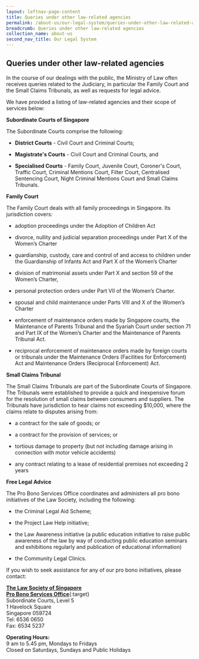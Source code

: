 ```yaml
---
layout: leftnav-page-content
title: Queries under other law-related agencies
permalink: /about-us/our-legal-system/queries-under-other-law-related-agencies/
breadcrumb: Queries under other law-related agencies
collection_name: about-us
second_nav_title: Our Legal System
---
```


Queries under other law-related agencies
---

In the course of our dealings with the public, the Ministry of Law often receives queries related to the Judiciary, in particular the Family Court and the Small Claims Tribunals, as well as requests for legal advice.

We have provided a listing of law-related agencies and their scope of services below:

**Subordinate Courts of Singapore**

The Subordinate Courts comprise the following:

* **District Courts** - Civil Court and Criminal Courts;

* **Magistrate's Courts** - Civil Court and Criminal Courts, and

* **Specialised Courts** - Family Court, Juvenile Court, Coroner's Court, Traffic Court, Criminal Mentions Court, Filter Court, Centralised Sentencing Court, Night Criminal Mentions Court and Small Claims Tribunals. 

**Family Court**

The Family Court deals with all family proceedings in Singapore. Its jurisdiction covers:

* adoption proceedings under the Adoption of Children Act

* divorce, nullity and judicial separation proceedings under Part X of the Women’s Charter

* guardianship, custody, care and control of and access to children under the Guardianship of Infants Act and Part X of the Women’s Charter

* division of matrimonial assets under Part X and section 59 of the Women’s Charter,

* personal protection orders under Part VII of the Women’s Charter.

* spousal and child maintenance under Parts VIII and X of the Women’s Charter

* enforcement of maintenance orders made by Singapore courts, the Maintenance of Parents Tribunal and the Syariah Court under section 71 and Part IX of the Women’s Charter and the Maintenance of Parents Tribunal Act.

* reciprocal enforcement of maintenance orders made by foreign courts or tribunals under the Maintenance Orders (Facilities for Enforcement) Act and Maintenance Orders (Reciprocal Enforcement) Act.

**Small Claims Tribunal**

The Small Claims Tribunals are part of the Subordinate Courts of Singapore. The Tribunals were established to provide a quick and inexpensive forum for the resolution of small claims between consumers and suppliers. The Tribunals have jurisdiction to hear claims not exceeding $10,000, where the claims relate to disputes arising from:

* a contract for the sale of goods; or

* a contract for the provision of services; or

* tortious damage to property (but not including damage arising in connection with motor vehicle accidents)

* any contract relating to a lease of residential premises not exceeding 2 years

**Free Legal Advice**

The Pro Bono Services Office coordinates and administers all pro bono initiatives of the Law Society, including the following:

* the Criminal Legal Aid Scheme;

* the Project Law Help initiative;

* the Law Awareness initiative (a public education initiative to raise public awareness of the law by way of conducting public education seminars and exhibitions regularly and publication of educational information)

* the Community Legal Clinics.

If you wish to seek assistance for any of our pro bono initiatives, please contact:

[**The Law Society of Singapore<br>
Pro Bono Services Office**](http://probono.lawsociety.org.sg/Pages/default.aspx){:target}<br>
Subordinate Courts, Level 5<br>
1 Havelock Square<br>
Singapore 059724<br>
Tel: 6536 0650<br>
Fax: 6534 5237<br>

**Operating Hours:**<br>
9 am to 5.45 pm, Mondays to Fridays<br>
Closed on Saturdays, Sundays and Public Holidays
